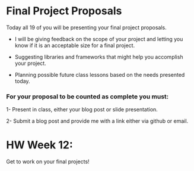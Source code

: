 # Final Project Proposals

Today all 19 of you will be presenting your final project proposals. 

* I will be giving feedback on the scope of your project and letting you know if it is an acceptable size for a final project.

* Suggesting libraries and frameworks that might help you accomplish your project.

* Planning possible future class lessons based on the needs presented today.

### For your proposal to be counted as complete you must:

1- Present in class, either your blog post or slide presentation.

2- Submit a blog post and provide me with a link either via github or email.


# HW Week 12:

Get to work on your final projects!

